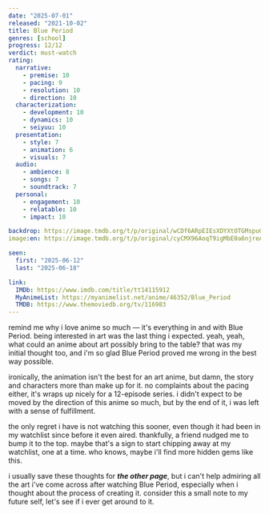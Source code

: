 ```yaml
---
date: "2025-07-01"
released: "2021-10-02"
title: Blue Period
genres: [school]
progress: 12/12
verdict: must-watch
rating:
  narrative:
    - premise: 10
    - pacing: 9
    - resolution: 10
    - direction: 10
  characterization:
    - development: 10
    - dynamics: 10
    - seiyuu: 10
  presentation:
    - style: 7
    - animation: 6
    - visuals: 7
  audio:
    - ambience: 8
    - songs: 7
    - soundtrack: 7
  personal:
    - engagement: 10
    - relatable: 10
    - impact: 10

backdrop: https://image.tmdb.org/t/p/original/wCDf6ARpEIEsXDYXtOTGMspuGtq.jpg
image:en: https://image.tmdb.org/t/p/original/cyCMX96AoqT9igMbE0a6njreAEd.jpg

seen:
  first: "2025-06-12"
  last: "2025-06-18"

link:
  IMDb: https://www.imdb.com/title/tt14115912
  MyAnimeList: https://myanimelist.net/anime/46352/Blue_Period
  TMDB: https://www.themoviedb.org/tv/116983
---
```


remind me why i love anime so much — it's everything in and with Blue Period. being interested in art was the last thing i expected. yeah, yeah, what could an anime about art possibly bring to the table? that was my initial thought too, and i'm so glad Blue Period proved me wrong in the best way possible.

ironically, the animation isn't the best for an art anime, but damn, the story and characters more than make up for it. no complaints about the pacing either, it's wraps up nicely for a 12-episode series. i didn't expect to be moved by the direction of this anime so much, but by the end of it, i was left with a sense of fulfillment.

the only regret i have is not watching this sooner, even though it had been in my watchlist since before it even aired. thankfully, a friend nudged me to bump it to the top. maybe that's a sign to start chipping away at my watchlist, one at a time. who knows, maybe i'll find more hidden gems like this.

i usually save these thoughts for ***the other page***, but i can't help admiring all the art i've come across after watching Blue Period, especially when i thought about the process of creating it. consider this a small note to my future self, let's see if i ever get around to it.
